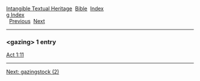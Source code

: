 [Intangible Textual Heritage](../../index)  [Bible](../index) 
[Index](index)   
[g Index](_g_)  
  [Previous](c04665)  [Next](c04667) 

------------------------------------------------------------------------

### &lt;gazing&gt; 1 entry

[Act 1:11](../kjv/act001.htm#011)  

------------------------------------------------------------------------

[Next: gazingstock (2)](c04667)
